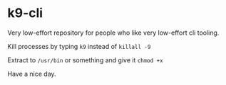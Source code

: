 # k9-cli

Very low-effort repository for people who like very low-effort cli tooling.

Kill processes by typing `k9` instead of `killall -9`

Extract to `/usr/bin` or something and give it `chmod +x`

Have a nice day.